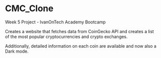 # CMC_Clone

Week 5 Project - IvanOnTech Academy Bootcamp

Creates a website that fetches data from CoinGecko API and creates a list of the most popular cryptocurrencies and crypto exchanges.

Additionally, detailed information on each coin are available and now also a Dark mode.
